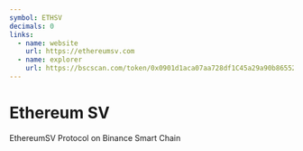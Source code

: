 ```yaml
---
symbol: ETHSV
decimals: 0
links:
  - name: website
    url: https://ethereumsv.com
  - name: explorer
    url: https://bscscan.com/token/0x0901d1aca07aa728df1C45a29a90b86552909538
---
```


# Ethereum SV

EthereumSV Protocol on Binance Smart Chain

